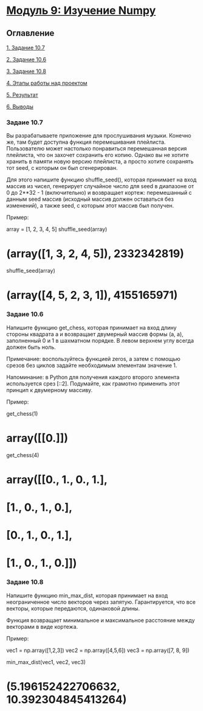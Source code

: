 # [Модуль 9: Изучение Numpy](https://github.com/Alexx-Yu/python_classes)

## Оглавление

[1. Задание 10.7](https://github.com/Alexx-Yu/python_classes/tree/main/Project%200/readme.md#Описание-проекта)

[2. Задание 10.6](https://github.com/Alexx-Yu/python_classes/tree/main/Project%200/readme.md#Основная-задача)

[3. Задание 10.8](https://github.com/Alexx-Yu/python_classes/tree/main/Project%200/readme.md#Краткая-информация-о-данных)

[4. Этапы работы над проектом](https://github.com/Alexx-Yu/python_classes/tree/main/Project%200/readme.md#Этапы-работы-над-проектом)

[5. Результат](https://github.com/Alexx-Yu/python_classes/tree/main/Project%200/readme.md#Результат)

[6. Выводы](https://github.com/Alexx-Yu/python_classes/tree/main/Project%200/readme.md#Выводы)


### Задаие 10.7
Вы разрабатываете приложение для прослушивания музыки. Конечно же, там будет доступна функция перемешивания плейлиста. Пользователю может настолько понравиться перемешанная версия плейлиста, что он захочет сохранить его копию. Однако вы не хотите хранить в памяти новую версию плейлиста, а просто хотите сохранять тот seed, с которым он был сгенерирован.

Для этого напишите функцию shuffle_seed(<array>),  которая принимает на вход массив из чисел, генерирует случайное число для seed в диапазоне от 0 до 2**32 - 1 (включительно) и возвращает кортеж: перемешанный с данным seed массив (исходный массив должен оставаться без изменений), а также seed, с которым этот массив был получен.

Пример:

array = [1, 2, 3, 4, 5]
shuffle_seed(array)
# (array([1, 3, 2, 4, 5]), 2332342819)
shuffle_seed(array)
# (array([4, 5, 2, 3, 1]), 4155165971)


### Задаие 10.6
Напишите функцию get_chess, которая принимает на вход длину стороны квадрата a и возвращает двумерный массив формы (a, a), заполненный 0 и 1 в шахматном порядке. В левом верхнем углу всегда должен быть ноль.

Примечание: воспользуйтесь функцией zeros, а затем с помощью срезов без циклов задайте необходимым элементам значение 1.

Напоминание: в Python для получения каждого второго элемента используется срез [::2]. Подумайте, как грамотно применить этот принцип к двумерному массиву.

Пример:

get_chess(1)
# array([[0.]])
get_chess(4)
# array([[0., 1., 0., 1.],
#        [1., 0., 1., 0.],
#        [0., 1., 0., 1.],
#        [1., 0., 1., 0.]])


### Задаие 10.8
Напишите функцию min_max_dist, которая принимает на вход неограниченное число векторов через запятую. Гарантируется, что все векторы, которые передаются, одинаковой длины.

Функция возвращает минимальное и максимальное расстояние между векторами в виде кортежа.

Пример:

vec1 = np.array([1,2,3])
vec2 = np.array([4,5,6])
vec3 = np.array([7, 8, 9])
 
min_max_dist(vec1, vec2, vec3)
# (5.196152422706632, 10.392304845413264)


